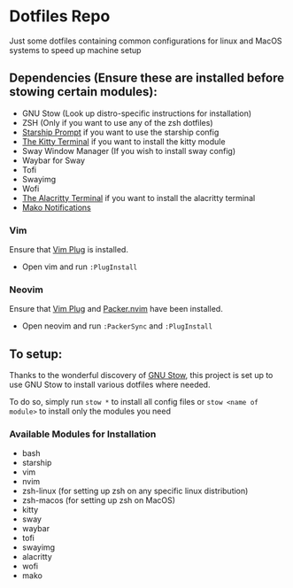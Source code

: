 # Dotfiles Repo
Just some dotfiles containing common configurations for linux and MacOS systems to speed up machine setup

## Dependencies (Ensure these are installed before stowing certain modules):
* GNU Stow (Look up distro-specific instructions for installation) 
* ZSH (Only if you want to use any of the zsh dotfiles)
* [Starship Prompt](https://starship.rs/) if you want to use the starship config
* [The Kitty Terminal](https://sw.kovidgoyal.net/kitty/) if you want to install the kitty module
* Sway Window Manager (If you wish to install sway config)
* Waybar for Sway
* Tofi
* Swayimg
* Wofi
* [The Alacritty Terminal](https://alacritty.org/) if you want to install the alacritty terminal
* [Mako Notifications](https://github.com/emersion/mako)


### Vim
Ensure that [Vim Plug](https://github.com/junegunn/vim-plug) is installed.
* Open vim and run `:PlugInstall` 

### Neovim
Ensure that [Vim Plug](https://github.com/junegunn/vim-plug) and [Packer.nvim](https://github.com/wbthomason/packer.nvim) have been installed.
* Open neovim and run `:PackerSync` and `:PlugInstall`

## To setup:
Thanks to the wonderful discovery of [GNU Stow](https://www.gnu.org/software/stow/manual/stow.html), this project is set up to use GNU Stow to install various dotfiles where needed.

To do so, simply run `stow *` to install all config files or `stow <name of module>` to install only the modules you need

### Available Modules for Installation
* bash
* starship
* vim
* nvim
* zsh-linux (for setting up zsh on any specific linux distribution)
* zsh-macos (for setting up zsh on MacOS)
* kitty
* sway
* waybar
* tofi
* swayimg
* alacritty 
* wofi
* mako
